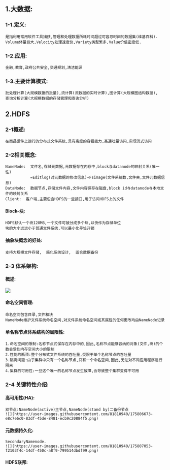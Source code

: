 ## 1.大数据:
### 1-1.定义:
    是指利用常用软件工具捕获,管理和处理数据所耗时间超过可容忍时间的数据集(维基百科).
    Volume体量巨大,Velocity处理速度快,Variety类型繁多,Value价值密度低.
### 1-2.应用:
    金融,教育,政府公共安全,交通规划,清洁能源
### 1-3.主要计算模式:
    批处理计算(大规模数据的批量),流计算(流数据的实时计算),图计算(大规模图结构数据),
    查询分析计算(大规模数据的存储管理和查询分析)
## 2.HDFS
### 2-1概述:
    在商品硬件上运行的分布式文件系统,具有高度的容错能力,高通吐量访问,实现流式访问
### 2-2相关概念:
    NameNode:  文件名,存储元数据,元数据存在内存中,block与datanode的映射关系(唯一性)
               =Editlog(对元数据的修改信息)+Fsimage(文件系统数,文件夹,文件元数据信息)
    DataNode:  数据节点,存储文件内容,文件内容保存在磁盘,block id与datanode与本地文件的映射关系
    Client:  客户端,主要包含HDFS的一些接口,用于访问HDFS上的文件
#### Block-块:
    HDFS默认一个块128MB,一个文件可被分成多个块,以快作为存储单位
    块的大小远远小于普通文件系统,可以最小化寻址开销
#### 抽象块概念的好处:
    支持大规模文件存储,  简化系统设计,  适合数据备份
### 2-3 体系架构:
#### 概述:
   ![](https://user-images.githubusercontent.com/81810940/175805852-3e39fc9f-eff6-4fdb-8b2e-7aa90e85db0e.png)
#### 命名空间管理:
    命名空间包含目录,文件和块
    NameNode维护文件系统命名空间,对文件系统命名空间或其属性的任何更改均由NameNode记录
#### 单名称节点体系结构的局限性:
    1.命名空间的限制:名称节点式保存在内存中的,因此,名称节点能够容纳的对象(文件,块)的个数会受到内存空间大小的限制
    2.性能的瓶颈:整个分布式文件系统的吞吐量,受限于单个名称节点的吞吐量
    3.隔离问题:由于集群中只有一个名称节点,只有一个命名空间,因此,无法对不同应用程序进行隔离
    4.集群的可用性:一旦这个唯一的名称节点发生故障,会导致整个集群变得不可用
### 2-4 关键特性介绍:
#### 高可用性(HA):
    双节点:NameNode(active)主节点,NameNode(stand by)二备份节点
    ![](https://user-images.githubusercontent.com/81810940/175806673-e8c7e6c0-83df-45de-8481-ecb9c20884f5.png)
#### 元数据持久化:
    SecondaryNamenode.
    ![](https://user-images.githubusercontent.com/81810940/175807053-f2103f4c-14df-450c-a8f9-799514dbdf99.png)
#### HDFS联邦:


    
    
